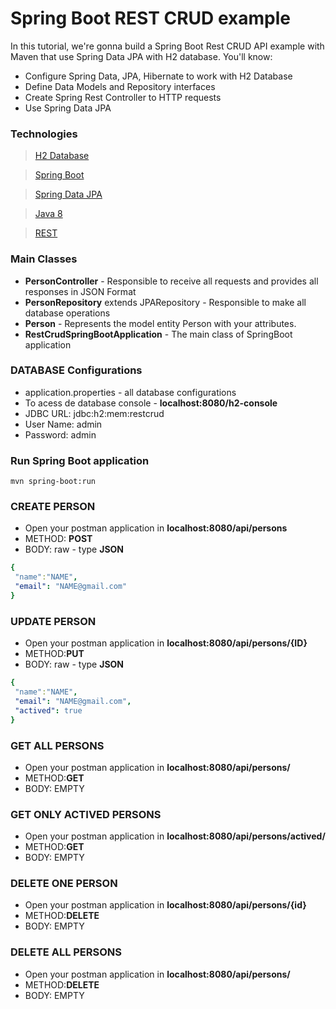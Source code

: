 # Spring Boot REST CRUD example

In this tutorial, we're gonna build a Spring Boot Rest CRUD API example with Maven that use Spring Data JPA with H2 database. You'll know:

- Configure Spring Data, JPA, Hibernate to work with H2 Database
- Define Data Models and Repository interfaces
- Create Spring Rest Controller to HTTP requests
- Use Spring Data JPA

### Technologies

> [H2 Database](https://www.h2database.com/html/quickstart.html)

> [Spring Boot](https://spring.io/projects/spring-boot)

> [Spring Data JPA](https://spring.io/projects/spring-data-jpa)

> [Java 8](https://www.java.com/en/download/help/java8_pt-br.html)

> [REST](https://en.wikipedia.org/wiki/Representational_state_transfer)

### Main Classes

- **PersonController** - Responsible to receive all requests and provides all responses in JSON Format
- **PersonRepository** extends JPARepository - Responsible to make all database operations 
- **Person** - Represents the model entity Person with your attributes.
- **RestCrudSpringBootApplication** - The main class of SpringBoot application

### DATABASE Configurations

- application.properties - all database configurations 
- To acess de database console - **localhost:8080/h2-console**
- JDBC URL:	jdbc:h2:mem:restcrud
- User Name:	admin
- Password:	admin


### Run Spring Boot application
```
mvn spring-boot:run
```

### CREATE PERSON

- Open your postman application in **localhost:8080/api/persons**
- METHOD: **POST**
- BODY: raw - type **JSON**

```yaml
{
 "name":"NAME",
 "email": "NAME@gmail.com" 
}
```
### UPDATE PERSON

- Open your postman application in **localhost:8080/api/persons/{ID}**
- METHOD:**PUT**
- BODY: raw - type **JSON**

```yaml
{
 "name":"NAME",
 "email": "NAME@gmail.com",
 "actived": true
}
```
### GET ALL PERSONS

- Open your postman application in **localhost:8080/api/persons/**
- METHOD:**GET**
- BODY: EMPTY

### GET ONLY ACTIVED PERSONS

- Open your postman application in **localhost:8080/api/persons/actived/**
- METHOD:**GET**
- BODY: EMPTY

### DELETE ONE PERSON

- Open your postman application in **localhost:8080/api/persons/{id}**
- METHOD:**DELETE**
- BODY: EMPTY

### DELETE ALL PERSONS

- Open your postman application in **localhost:8080/api/persons/**
- METHOD:**DELETE**
- BODY: EMPTY
